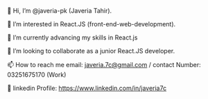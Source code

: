 👋 Hi, I’m @javeria-pk (Javeria Tahir).

👀 I’m interested in React.JS (front-end-web-development).

🌱 I’m currently advancing my skills in React.js

💞️ I’m looking to collaborate as a junior React.JS developer.

📫 How to reach me email: javeria.7c@gmail.com / contact Number: 03251675170 (Work)

💼 linkedin Profile: https://www.linkedin.com/in/javeria7c
